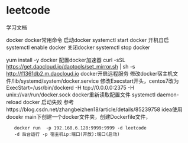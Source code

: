 # leetcode
学习文档

docker 
docker常用命令
    启动docker systemctl start docker 
      开机自启 systemctl enable docker
      关闭docker systemctl stop docker
      
 yum install -y docker 
 配置docker加速器 curl -sSL https://get.daocloud.io/daotools/set_mirror.sh | sh -s http://f1361db2.m.daocloud.io
 docker开启远程服务 修改docker宿主机文件/lib/systemd/system/docker.service
                   修改Execstart开头，centos7改为ExecStart=/usr/bin/dockerd -H tcp://0.0.0.0:2375 -H unix://var/run/docker.sock
                     docker重新读取配置文件 systemctl daemon-reload
      docker 启动失败 参考https://blog.csdn.net/zhangbeizhen18/article/details/85239758
       idea使用docekr main下创建一个docker文件夹，创建Dockerfile文件，
       
       
       docker run  -p 192.168.6.128:9999:9999 -d leetcode
       -d 后台运行 -p 宿主机ip:端口(开放):端口(启动)